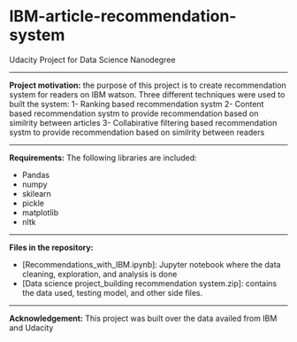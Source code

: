 # IBM-article-recommendation-system
Udacity Project for Data Science Nanodegree 

---------------------------------------------------------

**Project motivation:** the purpose of this project is to create recommendation system for readers on IBM watson. Three different techniques were used to built the system:
1- Ranking based recommendation systm
2- Content based recommendation systm to provide recommendation based on similrity between articles
3- Collabirative filtering based recommendation systm to provide recommendation based on similrity between readers

----------------------------------------------------------

**Requirements:**
The following libraries are included:
* Pandas
* numpy
* skilearn
* pickle
* matplotlib
* nltk


----------------------------------------------------------

**Files in the repository:**
* [Recommendations_with_IBM.ipynb]: Jupyter notebook where the data cleaning, exploration, and analysis is done
* [Data science project_building recommendation system.zip]: contains the data used, testing model, and other side files.


-------------------------------------------------------------------

**Acknowledgement:**
This project was built over the data availed from IBM and Udacity
